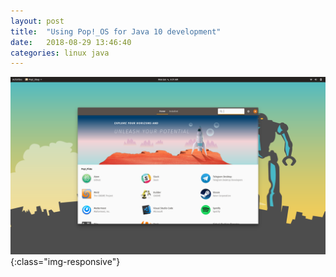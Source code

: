 ```yaml
---
layout: post
title:  "Using Pop!_OS for Java 10 development"
date:   2018-08-29 13:46:40
categories: linux java
---
```


![Pop!_OS Screenshot](/assets/pop-os-review-3.png){:class="img-responsive"}
